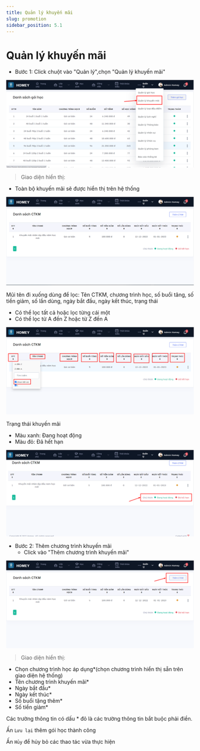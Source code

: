```yaml
---
title: Quản lý khuyến mãi
slug: promotion
sidebar_position: 5.1
---
```


# Quản lý khuyến mãi

- Bước 1: Click chuột vào "Quản lý",chọn "Quản lý khuyến mãi"

![alt text](/img/manage/a7.png)

> Giao diện hiển thị:

  + Toàn bộ khuyến mãi sẽ được hiển thị trên hệ thống


![alt text](/img/manage/a8.png)

Mũi tên đi xuống dùng để lọc: Tên CTKM, chương trình học, số buổi tăng, số tiền giảm, số lần dùng, ngày bắt đầu, ngày kết thúc, trạng thái
  + Có thể lọc tất cả hoặc lọc từng cái một
  + Có thể lọc từ A đến Z hoặc từ Z đến A

![alt text](/img/manage/a9.png)

Trạng thái khuyến mãi

  + Màu xanh: Đang hoạt động
  + Màu đỏ: Đã hết hạn

![alt text](/img/manage/a10.png)

- Bước 2: Thêm chương trình khuyến mãi
  + Click vào "Thêm chương trình khuyến mãi"

![alt text](/img/manage/a11.png)

> Giao diện hiển thị:
  + Chọn chương trình học áp dụng*(chọn chương trình hiển thị sẵn trên giao diện hệ thống)
  + Tên chương trình khuyến mãi*
  + Ngày bắt đầu*
  + Ngày kết thúc*
  + Số buổi tặng thêm*
  + Số tiền giảm*

Các trường thông tin có dấu * đỏ là các trường thông tin bắt buộc phải điền.

Ấn `Lưu lại` thêm gói học thành công

Ấn `Hủy` để hủy bỏ các thao tác vừa thực hiện